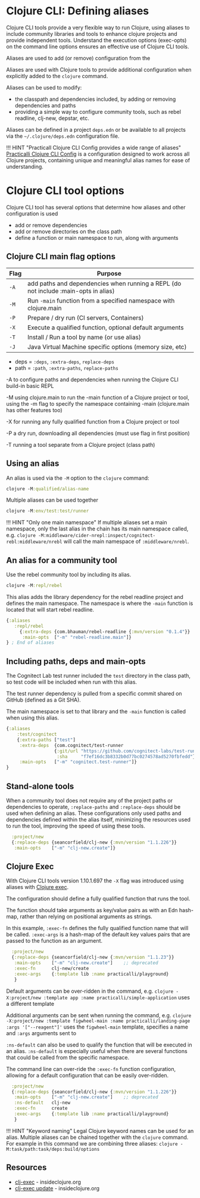 # Clojure CLI: Defining aliases
<!-- TODO: refactor Clojure CLI defining aliases -->

Clojure CLI tools provide a very flexible way to run Clojure, using aliases to include community libraries and tools to enhance clojure projects and provide independent tools. Understand the execution options (exec-opts) on the command line options ensures an effective use of Clojure CLI tools.

Aliases are used to add (or remove) configuration from the

Aliases are used with Clojure tools to provide additional configuration when explicitly added to the `clojure` command.

Aliases can be used to modify:

* the classpath and dependencies included, by adding or removing dependencies and paths
* providing a simple way to configure community tools, such as rebel readline, clj-new, depstar, etc.

Aliases can be defined in a project `deps.edn` or be available to all projects via the `~/.clojure/deps.edn` configuration file.

!!! HINT "Practicall Clojure CLI Config provides a wide range of aliases"
    [Practicalli Clojure CLI Config](/clojure/clojure-cli/install/community-tools.md) is a configuration designed to work across all Clojure projects, containing unique and meaningful alias names for ease of understanding.


# Clojure CLI tool options

Clojure CLI tool has several options that determine how aliases and other configuration is used

* add or remove dependencies
* add or remove directories on the class path
* define a function or main namespace to run, along with arguments

## Clojure CLI main flag options

| Flag | Purpose                                                                             |
|------|-------------------------------------------------------------------------------------|
| `-A` | add paths and dependencies when running a REPL (do not include :main-opts in alias) |
| `-M` | Run `-main` function from a specified namespace with clojure.main                                               |
| `-P` | Prepare / dry run (CI servers, Containers)                                          |
| `-X` | Execute a qualified function, optional default arguments                            |
| `-T` | Install / Run a tool by name (or use alias)                                         |
| `-J` | Java Virtual Machine specific options (memory size, etc)                            |



* deps = `:deps`, `:extra-deps`, `replace-deps`
* path = `:path`, `:extra-paths`, `replace-paths`

-A to configure paths and dependencies when running the Clojure CLI build-in basic REPL

-M using clojure.main to run the -main function of a Clojure project or tool, using the -m flag to specify the namespace containing -main (clojure.main has other features too)

-X for running any fully qualified function from a Clojure project or tool

-P a dry run, downloading all dependencies (must use flag in first position)

-T running a tool separate from a Clojure project (class path)

## Using an alias

An alias is used via the `-M` option to the `clojure` command:

```clojure
clojure -M:qualified/alias-name
```

Multiple aliases can be used together

```clojure
clojure -M:env/test:test/runner
```

!!! HINT "Only one main namespace"
    If multiple aliases set a main namespace, only the last alias in the chain has its main namespace called, e.g. `clojure -M:middleware/cider-nrepl:inspect/cognitect-rebl:middleware/nrebl` will call the main namespace of `:middleware/nrebl`.


## An alias for a community tool

Use the rebel community tool by including its alias.

```clojure
clojure -M:repl/rebel
```

This alias adds the library dependency for the rebel readline project and defines the main namespace.  The namespace is where the `-main` function is located that will start rebel readline.

```clojure
{:aliases
   :repl/rebel
     {:extra-deps {com.bhauman/rebel-readline {:mvn/version "0.1.4"}}
      :main-opts  ["-m" "rebel-readline.main"]}
} ; End of aliases
```


## Including paths, deps and main-opts

The Cognitect Lab test runner included the `test` directory in the class path, so test code will be included when run with this alias.

The test runner dependency is pulled from a specific commit shared on GitHub (defined as a Git SHA).

The main namespace is set to that library and the `-main` function is called when using this alias.

```clojure
{:aliases
    :test/cognitect
    {:extra-paths ["test"]
     :extra-deps  {com.cognitect/test-runner
                  {:git/url "https://github.com/cognitect-labs/test-runner.git"
                   :sha     "f7ef16dc3b8332b0d77bc0274578ad5270fbfedd"}}
     :main-opts   ["-m" "cognitect.test-runner"]}
}
```

## Stand-alone tools

When a community tool does not require any of the project paths or dependencies to operate, `:replace-paths` and `:replace-deps` should be used when defining an alias.  These configurations only used paths and dependencies defined within the alias itself, minimizing the resources used to run the tool, improving the speed of using these tools.

```clojure
  :project/new
  {:replace-deps {seancorfield/clj-new {:mvn/version "1.1.226"}}
   :main-opts    ["-m" "clj-new.create"]}
```

<!-- TODO: Clojure CLI defining aliases: updated project/new alias definition -->

## Clojure Exec

With Clojure CLI tools version 1.10.1.697 the `-X` flag was introduced using aliases with [Clojure exec](https://insideclojure.org/2020/07/28/clj-exec/).

The configuration should define a fully qualified function that runs the tool.

The function should take arguments as key/value pairs as with an Edn hash-map, rather than relying on positional arguments as strings.

In this example, `:exec-fn` defines the fully qualified function name that will be called.  `:exec-args` is a hash-map of the default key values pairs that are passed to the function as an argument.

```clojure
  :project/new
  {:replace-deps {seancorfield/clj-new {:mvn/version "1.1.23"}}
   :main-opts    ["-m" "clj-new.create"]    ;; deprecated
   :exec-fn      clj-new/create
   :exec-args    {:template lib :name practicalli/playground}
   }
```

Default arguments can be over-ridden in the command,  e.g. `clojure -X:project/new :template app :name practicalli/simple-application` uses a different template

Additional arguments can be sent when running the command, e.g. `clojure -X:project/new :template figwheel-main :name practicalli/landing-page :args '["--reagent"]'` uses the `figwheel-main` template, specifies a name and `:args` arguments sent to


`:ns-default` can also be used to qualify the function that will be executed in an alias.  `:ns-default` is especially useful when there are several functions that could be called from the specific namespace.

The command line can over-ride the `:exec-fn` function configuration, allowing for a default configuration that can be easily over-ridden.

```clojure
  :project/new
  {:replace-deps {seancorfield/clj-new {:mvn/version "1.1.226"}}
   :main-opts    ["-m" "clj-new.create"]    ;; deprecated
   :ns-default   clj-new
   :exec-fn      create
   :exec-args    {:template lib :name practicalli/playground}
   }
```

!!! HINT "Keyword naming"
    Legal Clojure keyword names can be used for an alias.  Multiple aliases can be chained together with the `clojure` command.  For example in this command we are combining three aliases:
    `clojure -M:task/path:task/deps:build/options`


## Resources
* [clj-exec](https://insideclojure.org/2020/07/28/clj-exec/) - insideclojure.org
* [clj-exec update](https://insideclojure.org/2020/09/04/clj-exec/) - insideclojure.org

